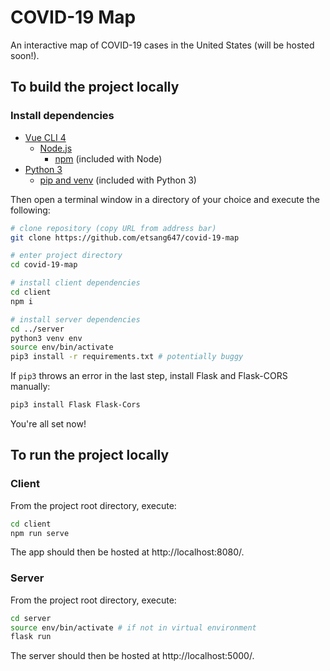 # COVID-19 Map

An interactive map of COVID-19 cases in the United States (will be hosted soon!).

## To build the project locally

### Install dependencies

- [Vue CLI 4](https://cli.vuejs.org/)
  - [Node.js](https://nodejs.org/)
    - [npm](https://www.npmjs.com/) (included with Node)
- [Python 3](https://www.python.org/)
  - [pip and venv](https://packaging.python.org/guides/installing-using-pip-and-virtual-environments/) (included with Python 3)

Then open a terminal window in a directory of your choice and execute the following:

```bash
# clone repository (copy URL from address bar)
git clone https://github.com/etsang647/covid-19-map

# enter project directory
cd covid-19-map

# install client dependencies
cd client
npm i

# install server dependencies
cd ../server
python3 venv env
source env/bin/activate
pip3 install -r requirements.txt # potentially buggy
```

If `pip3` throws an error in the last step, install Flask and Flask-CORS manually:

```bash
pip3 install Flask Flask-Cors
```

You're all set now!

## To run the project locally

### Client

From the project root directory, execute:

```bash
cd client
npm run serve
```

The app should then be hosted at http://localhost:8080/.

### Server

From the project root directory, execute:

```bash
cd server
source env/bin/activate # if not in virtual environment
flask run
```

The server should then be hosted at http://localhost:5000/.
